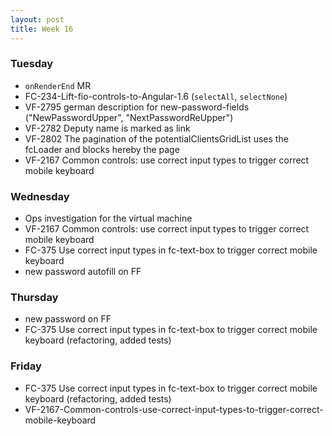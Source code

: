 ```yaml
---
layout: post
title: Week 16
---
```


### Tuesday

+ `onRenderEnd` MR
+ FC-234-Lift-fio-controls-to-Angular-1.6 (`selectAll`, `selectNone`)
+ VF-2795 german description for new-password-fields ("NewPasswordUpper", "NextPasswordReUpper")
+ VF-2782 Deputy name is marked as link
+ VF-2802 The pagination of the potentialClientsGridList uses the fcLoader and blocks hereby the page
+ VF-2167 Common controls: use correct input types to trigger correct mobile keyboard

### Wednesday 

+ Ops investigation for the virtual machine
+ VF-2167 Common controls: use correct input types to trigger correct mobile keyboard
+ FC-375 Use correct input types in fc-text-box to trigger correct mobile keyboard
+ new password autofill on FF

### Thursday

+ new password on FF
+ FC-375 Use correct input types in fc-text-box to trigger correct mobile keyboard (refactoring, added tests)

### Friday 

+ FC-375 Use correct input types in fc-text-box to trigger correct mobile keyboard (refactoring, added tests)
+ VF-2167-Common-controls-use-correct-input-types-to-trigger-correct-mobile-keyboard